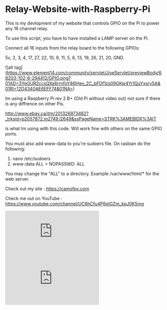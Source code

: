 # Relay-Website-with-Raspberry-Pi
This is my devlopment of my website that controls GPIO on the Pi to power any 16 channel relay.

To use this script, you have to have installed a LAMP server on the Pi.

Connect all 16 inputs from the relay board to the following GPIOs:

5v, 2, 3, 4, 17, 27, 22, 10, 9, 11, 5, 6, 13, 19, 26, 21, 20, GND.

![alt tag] (https://www.element14.com/community/servlet/JiveServlet/previewBody/68203-102-6-294412/GPIO.png?01AD=3YeGUR2ccsQXa6rrnfoY46lHev_2C_bFDf1zs09GKw4Yr1QuYxsrv5A&01RI=12D4340AE6EFF74&01NA=)

Im using a Raspberry Pi rev 2 B+ (Old Pi without video out) not sure if there is any diffrence on other Pis.

http://www.ebay.ca/itm/201326973482?_trksid=p2057872.m2749.l2649&ssPageName=STRK%3AMEBIDX%3AIT

is what Im using with this code. Will work fine with others on the same GPIO ports.

You must also add www-data to you're sudoers file. On rasbian do the following:

1. nano /etc/sudoers
2. www-data ALL = NOPASSWD: ALL

You may change the "ALL" to a directory. Example /var/www/html/* for the web server.


Check out my site : https://camofpv.com 

Check me out on YouTube : https://www.youtube.com/channel/UC6hCfu4P6eIGZm_kpJ0K5mg

![alt tag](https://diamondnode.net/owncloud/index.php/apps/files_sharing/ajax/publicpreview.php?x=2560&y=752&a=true&file=Screen%2520Shot%25202016-12-23%2520at%252011.43.38%2520PM.png&t=X1HSd7idq8RCKyj&scalingup=0)
![alt tag](https://diamondnode.net/owncloud/index.php/apps/files_sharing/ajax/publicpreview.php?x=2560&y=664&a=true&file=Screen%2520Shot%25202016-12-23%2520at%252011.41.55%2520PM.png&t=RYmB6bIjntv6CaO&scalingup=0)
